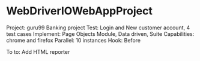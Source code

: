 # WebDriverIOWebAppProject

Project: guru99 Banking project
Test: Login and New customer account, 4 test cases
Implement: Page Objects Module, Data driven, Suite
Capabilities: chrome and firefox
Parallel: 10 instances
Hook: Before

To to: Add HTML reporter


